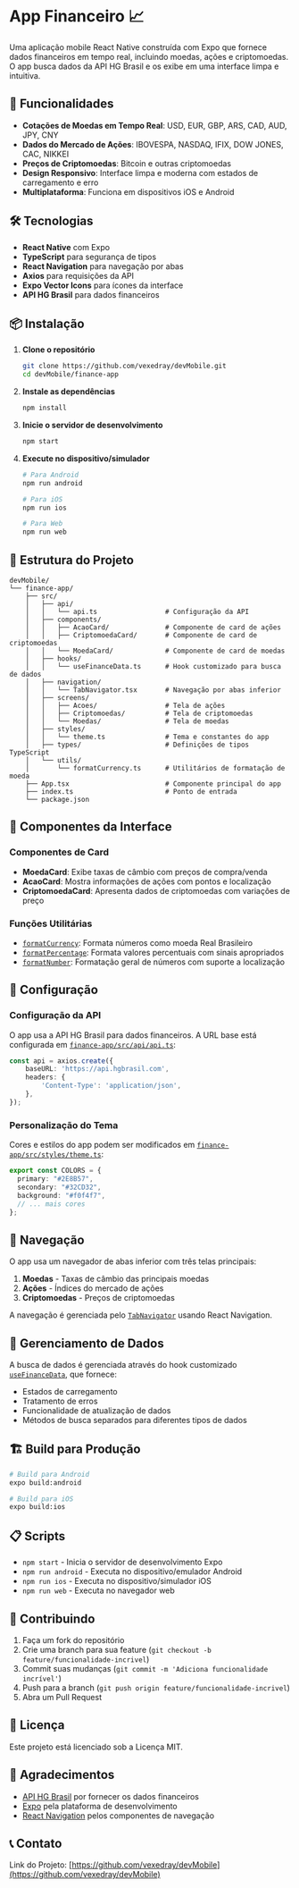 # App Financeiro 📈

Uma aplicação mobile React Native construída com Expo que fornece dados financeiros em tempo real, incluindo moedas, ações e criptomoedas. O app busca dados da API HG Brasil e os exibe em uma interface limpa e intuitiva.

## 📱 Funcionalidades

- **Cotações de Moedas em Tempo Real**: USD, EUR, GBP, ARS, CAD, AUD, JPY, CNY
- **Dados do Mercado de Ações**: IBOVESPA, NASDAQ, IFIX, DOW JONES, CAC, NIKKEI
- **Preços de Criptomoedas**: Bitcoin e outras criptomoedas
- **Design Responsivo**: Interface limpa e moderna com estados de carregamento e erro
- **Multiplataforma**: Funciona em dispositivos iOS e Android

## 🛠️ Tecnologias

- **React Native** com Expo
- **TypeScript** para segurança de tipos
- **React Navigation** para navegação por abas
- **Axios** para requisições da API
- **Expo Vector Icons** para ícones da interface
- **API HG Brasil** para dados financeiros

## 📦 Instalação

1. **Clone o repositório**
   ```bash
   git clone https://github.com/vexedray/devMobile.git
   cd devMobile/finance-app
   ```

2. **Instale as dependências**
   ```bash
   npm install
   ```

3. **Inicie o servidor de desenvolvimento**
   ```bash
   npm start
   ```

4. **Execute no dispositivo/simulador**
   ```bash
   # Para Android
   npm run android
   
   # Para iOS
   npm run ios
   
   # Para Web
   npm run web
   ```

## 📁 Estrutura do Projeto

```
devMobile/
└── finance-app/
    ├── src/
    │   ├── api/
    │   │   └── api.ts                 # Configuração da API
    │   ├── components/
    │   │   ├── AcaoCard/              # Componente de card de ações
    │   │   ├── CriptomoedaCard/       # Componente de card de criptomoedas
    │   │   └── MoedaCard/             # Componente de card de moedas
    │   ├── hooks/
    │   │   └── useFinanceData.ts      # Hook customizado para busca de dados
    │   ├── navigation/
    │   │   └── TabNavigator.tsx       # Navegação por abas inferior
    │   ├── screens/
    │   │   ├── Acoes/                 # Tela de ações
    │   │   ├── Criptomoedas/          # Tela de criptomoedas
    │   │   └── Moedas/                # Tela de moedas
    │   ├── styles/
    │   │   └── theme.ts               # Tema e constantes do app
    │   ├── types/                     # Definições de tipos TypeScript
    │   └── utils/
    │       └── formatCurrency.ts      # Utilitários de formatação de moeda
    ├── App.tsx                        # Componente principal do app
    ├── index.ts                       # Ponto de entrada
    └── package.json
```

## 🎨 Componentes da Interface

### Componentes de Card
- **MoedaCard**: Exibe taxas de câmbio com preços de compra/venda
- **AcaoCard**: Mostra informações de ações com pontos e localização
- **CriptomoedaCard**: Apresenta dados de criptomoedas com variações de preço

### Funções Utilitárias
- [`formatCurrency`](finance-app/src/utils/formatCurrency.ts): Formata números como moeda Real Brasileiro
- [`formatPercentage`](finance-app/src/utils/formatCurrency.ts): Formata valores percentuais com sinais apropriados
- [`formatNumber`](finance-app/src/utils/formatCurrency.ts): Formatação geral de números com suporte a localização

## 🔧 Configuração

### Configuração da API
O app usa a API HG Brasil para dados financeiros. A URL base está configurada em [`finance-app/src/api/api.ts`](finance-app/src/api/api.ts):

```typescript
const api = axios.create({
    baseURL: 'https://api.hgbrasil.com',
    headers: {
        'Content-Type': 'application/json',
    },
});
```

### Personalização do Tema
Cores e estilos do app podem ser modificados em [`finance-app/src/styles/theme.ts`](finance-app/src/styles/theme.ts):

```typescript
export const COLORS = {
  primary: "#2E8B57",
  secondary: "#32CD32", 
  background: "#f0f4f7",
  // ... mais cores
};
```

## 📱 Navegação

O app usa um navegador de abas inferior com três telas principais:

1. **Moedas** - Taxas de câmbio das principais moedas
2. **Ações** - Índices do mercado de ações
3. **Criptomoedas** - Preços de criptomoedas

A navegação é gerenciada pelo [`TabNavigator`](finance-app/src/navigation/TabNavigator.tsx) usando React Navigation.

## 🔄 Gerenciamento de Dados

A busca de dados é gerenciada através do hook customizado [`useFinanceData`](finance-app/src/hooks/useFinanceData.ts), que fornece:

- Estados de carregamento
- Tratamento de erros
- Funcionalidade de atualização de dados
- Métodos de busca separados para diferentes tipos de dados

## 🏗️ Build para Produção

```bash
# Build para Android
expo build:android

# Build para iOS
expo build:ios
```

## 📋 Scripts

- `npm start` - Inicia o servidor de desenvolvimento Expo
- `npm run android` - Executa no dispositivo/emulador Android
- `npm run ios` - Executa no dispositivo/simulador iOS
- `npm run web` - Executa no navegador web

## 🤝 Contribuindo

1. Faça um fork do repositório
2. Crie uma branch para sua feature (`git checkout -b feature/funcionalidade-incrivel`)
3. Commit suas mudanças (`git commit -m 'Adiciona funcionalidade incrível'`)
4. Push para a branch (`git push origin feature/funcionalidade-incrivel`)
5. Abra um Pull Request

## 📄 Licença

Este projeto está licenciado sob a Licença MIT.

## 🙏 Agradecimentos

- [API HG Brasil](https://hgbrasil.com/) por fornecer os dados financeiros
- [Expo](https://expo.dev/) pela plataforma de desenvolvimento
- [React Navigation](https://reactnavigation.org/) pelos componentes de navegação

## 📞 Contato

Link do Projeto: [https://github.com/vexedray/devMobile](https://github.com/vexedray/devMobile)